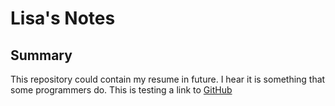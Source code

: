 # Lisa's Notes
## Summary
This repository could contain my resume in future. I hear it is something that some programmers do. This is testing a link to [GitHub](https://github.com/liisawiild/notes)